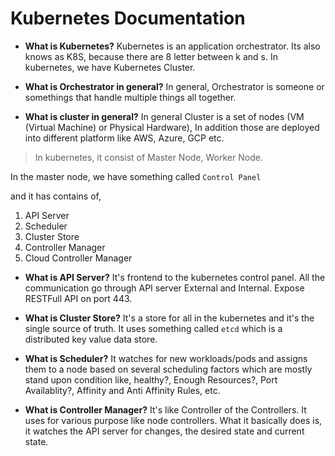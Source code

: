 # **Kubernetes Documentation**

* **What is Kubernetes?** Kubernetes is an application orchestrator. Its also knows as K8S, because there are 8 letter between k and s. In kubernetes, we have Kubernetes Cluster.

* **What is Orchestrator in general?** In general, Orchestrator is someone or somethings that handle multiple things all together.

* **What is cluster in general?** In general Cluster is a set of nodes (VM (Virtual Machine) or Physical Hardware), In addition those are deployed into different platform like AWS, Azure, GCP etc.

> In kubernetes, it consist of Master Node, Worker Node.

In the master node, we have something called ```Control Panel```

and it has contains of,

1. API Server
2. Scheduler
3. Cluster Store
4. Controller Manager
5. Cloud Controller Manager

* **What is API Server?** It's frontend to the kubernetes control panel. All the communication go through API server External and Internal. Expose RESTFull API on port 443.

* **What is Cluster Store?** It's a store for all in the kubernetes and it's the single source of truth. It uses something called ```etcd``` which is a distributed key value data store.

* **What is Scheduler?** It watches for new workloads/pods and assigns them to a node based on several scheduling factors which are mostly stand upon condition like, healthy?, Enough Resources?, Port Availablity?, Affinity and Anti Affinity Rules, etc.

* **What is Controller Manager?** It's like Controller of the Controllers. It uses for various purpose like node controllers. What it basically does is, it watches the API server for changes, the desired state and current state.
